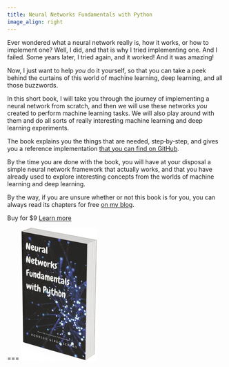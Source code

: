 ```yaml
---
title: Neural Networks Fundamentals with Python
image_align: right
---
```


Ever wondered what a neural network really is, how it works, or how to implement one?
Well, I did, and that is why I tried implementing one.
And I failed.
Some years later, I tried again, and it worked!
And it was amazing!

Now, I just want to help _you_ do it yourself, so that you can take a peek
behind the curtains of this world of machine learning, deep learning,
and all those buzzwords.

In this short book, I will take you through the journey of implementing a neural network
from scratch, and then we will use these networks _you_ created to perform
machine learning tasks.
We will also play around with them and do all sorts of really interesting machine learning
and deep learning experiments.

The book explains you the things that are needed, step‑by‑step,
and gives you a reference implementation [that you can find on GitHub][gh-nnfwp].

By the time you are done with the book, you will have at your disposal
a simple neural network framework that actually works, and that you have already
used to explore interesting concepts from the worlds of machine learning and
deep learning.

By the way, if you are unsure whether or not this book is for you,
you can always read its chapters for free [on my blog](/blog/tag:nnfwp).

  
  Buy for $9 
  [Learn more](/books/neural-network-fundamentals-with-python)
  

[gh-nnfwp]: https://github.com/mathspp/nnfwp

===
![](_book.webp)